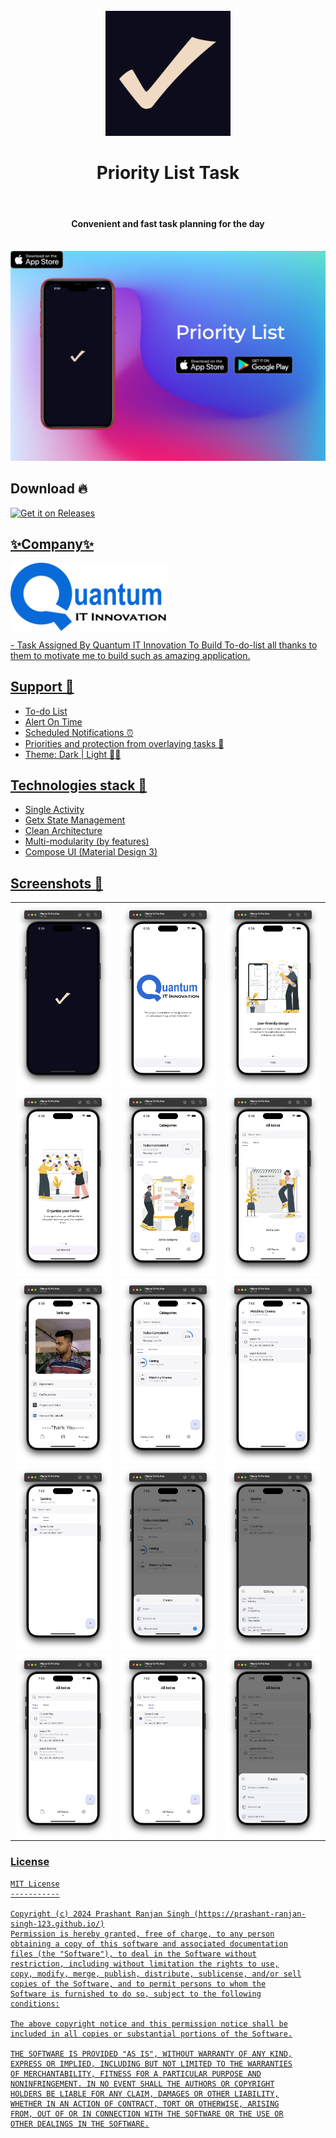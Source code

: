 <div align="center">
</br>
<img src="https://raw.githubusercontent.com/Prashant-ranjan-singh-123/Priority-list-task/main/assets/icons/icon.png" width="200" />

</div>

<h1 align="center">Priority List Task</h1>

</br>

<h4 align="center">Convenient and fast task planning for the day</h4>

<div align="center">
</br>
<img src="https://raw.githubusercontent.com/Prashant-ranjan-singh-123/Priority-list-task/main/readme/priview.png"/>

</div>

## Download 🔥
[<img src="https://raw.githubusercontent.com/flocke/andOTP/master/assets/badges/get-it-on-github.png" alt="Get it on Releases" height="80">](https://f-droid.org/en/packages/ru.aleshin.timeplanner/)
<a href="https://apt.izzysoft.de/fdroid/index/apk/ru.aleshin.timeplanner" target="_blank">

## ✨Company✨
<p align="left">
  <a href="https://quantumitinnovation.com/"><img src="https://raw.githubusercontent.com/Prashant-ranjan-singh-123/Priority-list-task/main/assets/images/company_logo.png" width="250px" alt="serrq" align="center" />
</p>
- Task Assigned By Quantum IT Innovation To Build To-do-list all thanks to them to motivate me to build such as amazing application.

## Support 📱
- To-do List 
- Alert On Time
- Scheduled Notifications ⏰
- Priorities and protection from overlaying tasks 📐
- Theme: Dark | Light 🖤🤍

## Technologies stack 🚀
- Single Activity
- Getx State Management
- Clean Architecture
- Multi-modularity (by features)
- Compose UI (Material Design 3)

## Screenshots 📸

<table>
  <tr>
    <td valign="top"><img src="https://raw.githubusercontent.com/Prashant-ranjan-singh-123/Priority-list-task/main/readme/1.png" align="left" width="350dp"></td>
    <td valign="top"><img src="https://raw.githubusercontent.com/Prashant-ranjan-singh-123/Priority-list-task/main/readme/2.png" align="center" width="350dp"></td>
    <td valign="top"><img src="https://raw.githubusercontent.com/Prashant-ranjan-singh-123/Priority-list-task/main/readme/3.png" align="right" width="350dp"></td>
  </tr>
  <tr>
    <td valign="top"><img src="https://raw.githubusercontent.com/Prashant-ranjan-singh-123/Priority-list-task/main/readme/4.png" align="left" width="350dp"></td>
    <td valign="top"><img src="https://raw.githubusercontent.com/Prashant-ranjan-singh-123/Priority-list-task/main/readme/5.png" align="right" width="350dp"></td>
    <td valign="top"><img src="https://raw.githubusercontent.com/Prashant-ranjan-singh-123/Priority-list-task/main/readme/6.png" align="right" width="350dp"></td>
  </tr>
  <tr>
    <td valign="top"><img src="https://raw.githubusercontent.com/Prashant-ranjan-singh-123/Priority-list-task/main/readme/7.png" align="left" width="350dp"></td>
    <td valign="top"><img src="https://raw.githubusercontent.com/Prashant-ranjan-singh-123/Priority-list-task/main/readme/8.png" align="right" width="350dp"></td>
    <td valign="top"><img src="https://raw.githubusercontent.com/Prashant-ranjan-singh-123/Priority-list-task/main/readme/9.png" align="right" width="350dp"></td>
  </tr>
  <tr>
    <td valign="top"><img src="https://raw.githubusercontent.com/Prashant-ranjan-singh-123/Priority-list-task/main/readme/10.png" align="left" width="350dp"></td>
    <td valign="top"><img src="https://raw.githubusercontent.com/Prashant-ranjan-singh-123/Priority-list-task/main/readme/11.png" align="right" width="350dp"></td>
    <td valign="top"><img src="https://raw.githubusercontent.com/Prashant-ranjan-singh-123/Priority-list-task/main/readme/12.png" align="right" width="350dp"></td>
  </tr>
  <tr>
    <td valign="top"><img src="https://raw.githubusercontent.com/Prashant-ranjan-singh-123/Priority-list-task/main/readme/13.png" align="left" width="350dp"></td>
    <td valign="top"><img src="https://raw.githubusercontent.com/Prashant-ranjan-singh-123/Priority-list-task/main/readme/14.png" align="right" width="350dp"></td>
    <td valign="top"><img src="https://raw.githubusercontent.com/Prashant-ranjan-singh-123/Priority-list-task/main/readme/15.png" align="right" width="350dp"></td>
  </tr>
 </table>

### License

```
MIT License
-----------

Copyright (c) 2024 Prashant Ranjan Singh (https://prashant-ranjan-singh-123.github.io/)
Permission is hereby granted, free of charge, to any person
obtaining a copy of this software and associated documentation
files (the "Software"), to deal in the Software without
restriction, including without limitation the rights to use,
copy, modify, merge, publish, distribute, sublicense, and/or sell
copies of the Software, and to permit persons to whom the
Software is furnished to do so, subject to the following
conditions:

The above copyright notice and this permission notice shall be
included in all copies or substantial portions of the Software.

THE SOFTWARE IS PROVIDED "AS IS", WITHOUT WARRANTY OF ANY KIND,
EXPRESS OR IMPLIED, INCLUDING BUT NOT LIMITED TO THE WARRANTIES
OF MERCHANTABILITY, FITNESS FOR A PARTICULAR PURPOSE AND
NONINFRINGEMENT. IN NO EVENT SHALL THE AUTHORS OR COPYRIGHT
HOLDERS BE LIABLE FOR ANY CLAIM, DAMAGES OR OTHER LIABILITY,
WHETHER IN AN ACTION OF CONTRACT, TORT OR OTHERWISE, ARISING
FROM, OUT OF OR IN CONNECTION WITH THE SOFTWARE OR THE USE OR
OTHER DEALINGS IN THE SOFTWARE.
```
